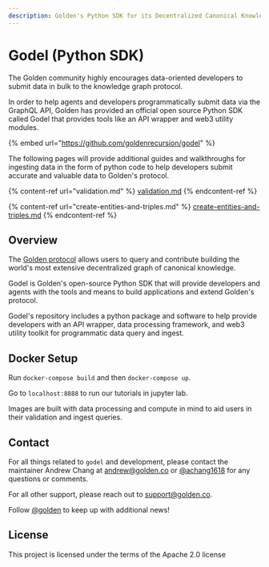 ```yaml
---
description: Golden's Python SDK for its Decentralized Canonical Knowledge Graph
---
```


# Godel (Python SDK)

The Golden community highly encourages data-oriented developers to submit data in bulk to the knowledge graph protocol.

In order to help agents and developers programmatically submit data via the GraphQL API, Golden has provided an official open source Python SDK called Godel that provides tools like an API wrapper and web3 utility modules.

{% embed url="https://github.com/goldenrecursion/godel" %}

The following pages will provide additional guides and walkthroughs for ingesting data in the form of python code to help developers submit accurate and valuable data to Golden's protocol.

{% content-ref url="validation.md" %}
[validation.md](validation.md)
{% endcontent-ref %}

{% content-ref url="create-entities-and-triples.md" %}
[create-entities-and-triples.md](create-entities-and-triples.md)
{% endcontent-ref %}

## Overview

The [Golden protocol](https://golden.xyz/) allows users to query and contribute building the world's most extensive decentralized graph of canonical knowledge.

Godel is Golden's open-source Python SDK that will provide developers and agents with the tools and means to build applications and extend Golden's protocol.

Godel's repository includes a python package and software to help provide developers with an API wrapper, data processing framework, and web3 utility toolkit for programmatic data query and ingest.

## Docker Setup

Run `docker-compose build` and then `docker-compose up`.

Go to `localhost:8888` to run our tutorials in jupyter lab.

Images are built with data processing and compute in mind to aid users in their validation and ingest queries.

## Contact

For all things related to `godel` and development, please contact the maintainer Andrew Chang at andrew@golden.co or [@achang1618](https://twitter.com/achang1618) for any questions or comments.

For all other support, please reach out to support@golden.co.

Follow [@golden](https://twitter.com/Golden) to keep up with additional news!

## License

This project is licensed under the terms of the Apache 2.0 license
